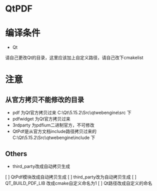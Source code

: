 # QtPDF

# 编译条件

 - Qt

请自己更改Qt的目录，这里应该加上自定义路径，请自己改下cmakelist


# 注意

## 从官方拷贝不能修改的目录
- pdf  为Qt官方拷贝过来   C:\Qt\5.15.2\Src\qtwebengine\src 下
- pdfwidget 为Qt官方拷贝过来
- 3rdparty  为pdfium二进制官方，不可修改
- QtPdf是从官方文档include路径拷贝过来的    C:\Qt\5.15.2\Src\qtwebengine\include 下
## Others
- third_party改成自动拷贝生成


[ ] QtPdf模块改成自动拷贝生成
[ ] third_party改为自动拷贝生成
[ ] QT_BUILD_PDF_LIB 改成cmake自定义命名为1
[ ] Qt路径改成自定义的命名


